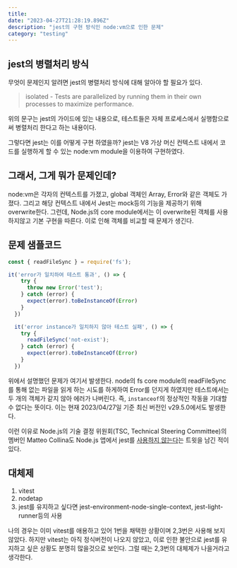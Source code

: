 ```yaml
---
title: 
date: "2023-04-27T21:28:19.896Z"
description: "jest의 구현 방식인 node:vm으로 인한 문제"
category: "testing"
---
```


## jest의 병렬처리 방식
무엇이 문제인지 알려면 jest의 병렬처리 방식에 대해 알아야 할 필요가 있다.
> isolated - Tests are parallelized by running them in their own processes to maximize performance.

위의 문구는 jest의 가이드에 있는 내용으로, 테스트들은 자체 프로세스에서 실행함으로써 병렬처리 한다고 하는 내용이다.

그렇다면 jest는 이를 어떻게 구현 하였을까? jest는 V8 가상 머신 컨텍스트 내에서 코드를 실행하게 할 수 있는 node:vm module을 이용하여 구현하였다. 

## 그래서, 그게 뭐가 문제인데?
node:vm은 각자의 컨텍스트를 가졌고, global 객체인 Array, Error와 같은 객체도 가졌다. 그리고 해당 컨텍스트 내에서 Jest는 mock등의 기능을 제공하기 위해 overwrite한다. 그런데, Node.js의 core module에서는 이 overwrite된 객체를 사용 하지않고 기본 구현을 따른다. 이로 인해 객체를 비교할 때 문제가 생긴다.

## 문제 샘플코드
```js
const { readFileSync } = require('fs');

it('error가 일치하여 테스트 통과', () => {
    try {
      throw new Error('test');
    } catch (error) {
      expect(error).toBeInstanceOf(Error)
    }
  })

  it('error instance가 일치하지 않아 테스트 실패', () => {
    try {
      readFileSync('not-exist');
    } catch (error) {
      expect(error).toBeInstanceOf(Error)
    }
  })
```
위에서 설명했던 문제가 여기서 발생한다. node의 fs core module의 readFileSync를 통해 없는 파일을 읽게 하는 시도를 하게하여 Error를 던지게 하였지만 테스트에서는 두 개의 객체가 같지 않아 에러가 나버린다. 즉, `instanceof`의 정상적인 작동을 기대할 수 없다는 뜻이다. 이는 현재 2023/04/27일 기준 최신 버전인 v29.5.0에서도 발생한다.

이런 이유로 Node.js의 기술 결정 위원회(TSC, Technical Steering Committee)의 멤버인 Matteo Collina도 Node.js 앱에서 jest를 [사용하지 않는다](https://twitter.com/matteocollina/status/1600058525916360704)는 트윗을 남긴 적이 있다.

## 대체제
1. vitest 
2. nodetap
3. jest를 유지하고 싶다면 jest-environment-node-single-context, jest-light-runner등의 사용

나의 경우는 이미 vitest를 애용하고 있어 1번을 채택한 상황이며 2,3번은 사용해 보지 않았다. 하지만 vitest는 아직 정식버전이 나오지 않았고, 이로 인한 불안으로 jest를 유지하고 싶은 상황도 분명히 많을것으로 보인다. 그럴 때는 2,3번의 대체제가 나을거라고 생각한다.